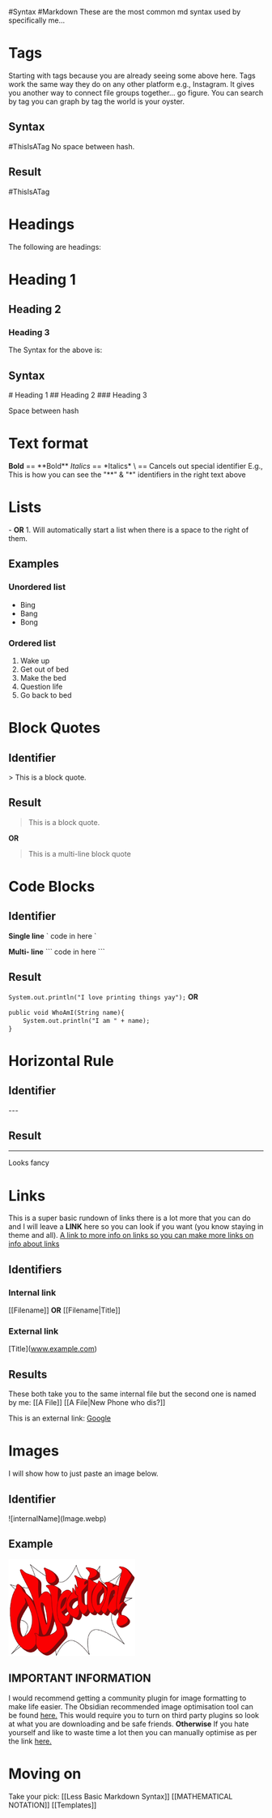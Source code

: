 #Syntax #Markdown
These are the most common md syntax used by specifically me...
# Tags
Starting with tags because you are already seeing some above here.
Tags work the same way they do on any other platform e.g., Instagram.
It gives you another way to connect file groups together... go figure. You can search by tag you can graph by tag the world is your oyster.
## Syntax
\#ThisIsATag
No space between hash.
## Result
#ThisIsATag

# Headings
The following are headings:
# Heading 1
## Heading 2
### Heading 3

The Syntax for the above is:
## Syntax
\# Heading 1 
\## Heading 2
\### Heading 3

Space between hash
# Text format
**Bold**  \== \*\*Bold** 
*Italics* \== \*Italics* 
\ == Cancels out special identifier
	 E.g., This is how you can see the "\*\*" & "\*" identifiers in the right text above 
	 
# Lists
\- 
**OR**
1.
Will automatically start a list when there is a space to the right of them.
## Examples
### Unordered list
- Bing
- Bang
- Bong
### Ordered list
1. Wake up
2. Get out of bed
3. Make the bed
4. Question life
5. Go back to bed

# Block Quotes
## Identifier
\> This is a block quote.
## Result
> This is a block quote.

**OR**

> This 
> is 
> a 
> multi-line 
> block 
> quote

# Code Blocks
## Identifier
**Single line** 
\` code in here \`

**Multi- line** 
\`\`\`
code 
in
here
\`\`\`
## Result
`System.out.println("I love printing things yay");`
**OR**
```
public void WhoAmI(String name){
	System.out.println("I am " + name);
}
```


# Horizontal Rule
## Identifier
\-\-\-
## Result
---
Looks fancy


# Links
This is a super basic rundown of links there is a lot more that you can do and I will leave a **LINK** here so you can look if you want (you know staying in theme and all).
[A link to more info on links so you can make more links on info about links](https://help.obsidian.md/links)
## Identifiers
### Internal link
\[\[Filename]]
**OR**
\[\[Filename|Title]]
### External link
\[Title](www.example.com)

## Results
These both take you to the same internal file but the second one is named by me:
[[A File]]
[[A File|New Phone who dis?]]

This is an external link:
[Google](https://www.youtube.com/watch?v=dQw4w9WgXcQ)

# Images
I will show how to just paste an image below.
## Identifier
\!\[internalName]\(Image.webp)

## Example
![OBJECTION](Objection!_HD.webp)

## IMPORTANT INFORMATION
I would recommend getting a community plugin for image formatting to make life easier.
The Obsidian recommended image optimisation tool can be found [here.](https://help.obsidian.md/publish/media#Images)
This would require you to turn on third party plugins so look at what you are downloading and be safe friends. 
**Otherwise** 
If you hate yourself and like to waste time a lot then you can manually optimise as per the link [here.](https://help.obsidian.md/embeds#Embed+an+image+in+a+note)

# Moving on
Take your pick:
[[Less Basic Markdown Syntax]]
[[MATHEMATICAL NOTATION]]
[[Templates]]
